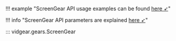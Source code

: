 <!--
===============================================
vidgear library source-code is deployed under the Apache 2.0 License:

Copyright (c) 2019-2020 Abhishek Thakur(@abhiTronix) <abhi.una12@gmail.com>

Licensed under the Apache License, Version 2.0 (the "License");
you may not use this file except in compliance with the License.
You may obtain a copy of the License at

   http://www.apache.org/licenses/LICENSE-2.0

Unless required by applicable law or agreed to in writing, software
distributed under the License is distributed on an "AS IS" BASIS,
WITHOUT WARRANTIES OR CONDITIONS OF ANY KIND, either express or implied.
See the License for the specific language governing permissions and
limitations under the License.
===============================================
-->

!!! example "ScreenGear API usage examples can be found [here ➶](../../../gears/screengear/usage/)"

!!! info "ScreenGear API parameters are explained [here ➶](../../../gears/screengear/params/)"

::: vidgear.gears.ScreenGear	
	
    
&nbsp;